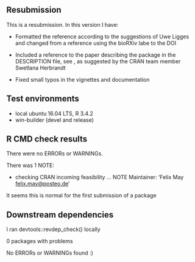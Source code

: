## Resubmission

This is a resubmission. In this version I have:

* Formatted the reference according to the suggestions of Uwe Ligges and changed from 
a reference using the bioRXiv labe to the DOI

* Included a reference to the paper describing the package in the DESCRIPTION file, see
[](https://www.biorxiv.org/content/early/2017/10/26/209502), as suggested by the CRAN team
member Swetlana Herbrandt

* Fixed small typos in the vignettes and documentation

## Test environments
* local ubuntu 16.04 LTS, R 3.4.2
* win-builder (devel and release)

## R CMD check results

There were no ERRORs or WARNINGs. 

There was 1 NOTE:

* checking CRAN incoming feasibility ... NOTE
Maintainer: ‘Felix May <felix.may@posteo.de>’

It seems this is normal for the first submission of a package

## Downstream dependencies

I ran devtools::revdep_check() locally

0 packages with problems

No ERRORs or WARNINGs found :)
